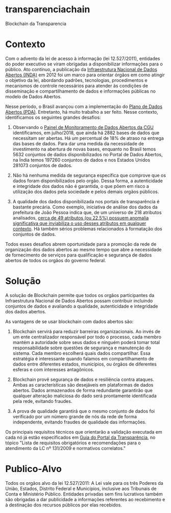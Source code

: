 # transparenciachain
Blockchain da Transparencia

# Contexto 

Com o advento da lei de acesso à informação (lei 12.527/2011), entidades do poder executivo se viram obrigadas a disponibilizar informações para o público. Ato contínuo, a publicação da [Infraestrutura Nacional de Dados Abertos (INDA)](https://www.governodigital.gov.br/cidadania/dados-abertos/inda-infraestrutura-nacional-de-dados-abertos) em 2012 foi um marco para orientar órgãos em como atingir o objetivo da lei, abordando padrões, tecnologias, procedimentos e mecanismos de controle necessários para atender às condições de disseminação e compartilhamento de dados e informações públicas no modelo de Dados Abertos.

Nesse período, o Brasil avançou com a implementação do [Plano de Dados Abertos (PDA)](http://www.planejamento.gov.br/tema/governo-aberto/plano-de-dados-abertos-pda). Entretanto, há muito trabalho a ser feito. Nesse contexto, identificamos os seguintes grandes desafios:

1) Observando o [Painel de Monitoramento de Dados Abertos da CGU](http://paineis.cgu.gov.br/index.htm) identificamos, em julho/2018, que ainda há 2882 bases de dados que necessitam ser abertas. Há um percentual de 18% de atraso na entrega das bases de dados. Para dar uma medida da necessidade de investimento na abertura de novas bases, enquanto no Brasil temos 5632 conjuntos de dados disponibilizados no Portal de Dados Abertos, na Índia temos 197260 conjuntos de dados e nos Estados Unidos 281073 conjuntos de dados.

2) Não há nenhuma medida de segurança específica que comprove que os dados foram disponibilizados pelo orgão. Dessa forma, a autenticidade e integridade dos dados não é garantida, o que põem em risco a utilização dos dados pela sociedade e pelos demais orgãos públicos.

3) A qualidade dos dados disponibilizada nos portais de transparência é bastante precária. Como exemplo, iniciativa de análise dos dados da prefeitura de João Pessoa indica que, de um universo de 218 atributos analisados, [cerca de 49 atributos (ou 22,5%) possuem anomalia significativa que inviabiliza o uso desses atributos em qualquer contexto](http://rpubs.com/rodrigoalmeida/cidadesqualificadas). Há também sérios problemas relacionados à formatação dos conjuntos de dados. 

Todos esses desafios abrem oportunidade para a promoção da rede de organização dos dados abertos ao mesmo tempo que abre a necessidade de fornecimento de serviços para qualificação e segurança de dados abertos de todos os orgãos do governo federal.

# Solução

A solução de Blockchain permite que todos os orgãos participantes da Infraestrutura Nacional de Dados Abertos possam contribuir incluindo conjuntos de dados e avaliando a qualidade, autenticidade e integridade dos dados abertos.

As vantagens de se usar blockchain com dados abertos são:

1) Blockchain servirá para reduzir barreiras organizacionais. Ao invés de um ente centralizador responsável por todo o processo, cada membro mantém a autoridade sobre seus dados e ninguém poderá tomar total responsabilidade sobre questões de segurança e manutenção do sistema. Cada membro escolherá quais dados compartilhar. Essa estratégia é interessante quando falamos em compartilhamento de dados entre diferentes estados, municípios, ou órgãos de diferentes esferas e com interesses antagônicos. 

2) Blockchain provê segurança de dados e resiliência contra ataques. Ambas as características são desejáveis em plataformas de dados abertos. Dados armazenados de forma redundante garantirão que qualquer alteração maliciosa do dado será prontamente identificada pela rede, evitando fraudes.

3) A prova de qualidade garantirá que o mesmo conjunto de dados foi verificado por um número grande de nós da rede de forma independente, evitando fraudes de qualidade das informações.

Os principais requisitos técnicos que orientarão a validação executada em cada nó já estão especificados em [Guia do Portal da Transparência](http://www.cgu.gov.br/Publicacoes/transparencia-publica/brasil-transparente/arquivos/guia_portaltransparencia.pdf), no tópico "Lista de requisitos obrigatórios e recomendações para o atendimento da LC nº 131/2009 e normativos correlatos."


# Publico-Alvo

Todos os orgãos alvo da lei 12.527/2011: A Lei vale para os três Poderes da União, Estados, Distrito Federal e Municípios, inclusive aos Tribunais de Conta e Ministério Público. Entidades privadas sem fins lucrativos também são obrigadas a dar publicidade a informações referentes ao recebimento e à destinação dos recursos públicos por elas recebidos.
